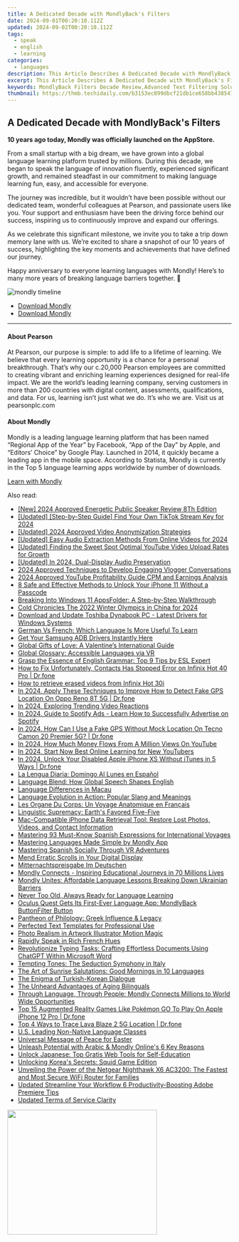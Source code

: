 ```yaml
---
title: A Dedicated Decade with MondlyBack's Filters
date: 2024-09-01T00:20:10.112Z
updated: 2024-09-02T00:20:10.112Z
tags:
  - speak
  - english
  - learning
categories:
  - languages
description: This Article Describes A Dedicated Decade with MondlyBack's Filters
excerpt: This Article Describes A Dedicated Decade with MondlyBack's Filters
keywords: MondlyBack Filters Decade Review,Advanced Text Filtering Solutions for Years,MondlyBack's Innovative Decade Technology,Decade-Long Impact of MondlyBack Filters,Text Filtering Experience,Expert-Reviewed Text Filters for Extended Use,MondlyBack's Decade Performance Analysis
thumbnail: https://thmb.techidaily.com/b3153ec899dbcf21db1ce658bb4385472e45719d12072245775003aa8fbb377c.jpg
---
```


## A Dedicated Decade with MondlyBack's Filters

 **10 years ago today, Mondly was officially launched on the AppStore.**

 From a small startup with a big dream, we have grown into a global language learning platform trusted by millions. During this decade, we began to speak the language of innovation fluently, experienced significant growth, and remained steadfast in our commitment to making language learning fun, easy, and accessible for everyone.

 The journey was incredible, but it wouldn’t have been possible without our dedicated team, wonderful colleagues at Pearson, and passionate users like you. Your support and enthusiasm have been the driving force behind our success, inspiring us to continuously improve and expand our offerings.

 As we celebrate this significant milestone, we invite you to take a trip down memory lane with us. We’re excited to share a snapshot of our 10 years of success, highlighting the key moments and achievements that have defined our journey.

 Happy anniversary to everyone learning languages with Mondly! Here’s to many more years of breaking language barriers together. 🥂

![mondly timeline](https://i.imgur.com/bHiM6wz.jpeg "Celebrating A Decade Of Mondly 2")

* [Download Mondly](https://www.facebook.com/sharer/sharer.php?u=https%3A%2F%2Fwww.mondly.com%2Fblog%2Fdecade-of-mondly%2F&t=Celebrating+A+Decade+of+Mondly "Share on Facebook")
* [Download Mondly](https://shop.mondly.com/affiliate.php?ACCOUNT=ATISTUDI&AFFILIATE=108875&PATH=https://www.mondly.com?AFFILIATE=108875)

---

#### **About Pearson**

 At Pearson, our purpose is simple: to add life to a lifetime of learning. We believe that every learning opportunity is a chance for a personal breakthrough. That’s why our c.20,000 Pearson employees are committed to creating vibrant and enriching learning experiences designed for real-life impact. We are the world’s leading learning company, serving customers in more than 200 countries with digital content, assessments, qualifications, and data. For us, learning isn’t just what we do. It’s who we are. Visit us at pearsonplc.com

#### **About Mondly**

 Mondly is a leading language learning platform that has been named “Regional App of the Year” by Facebook, “App of the Day” by Apple, and “Editors’ Choice” by Google Play. Launched in 2014, it quickly became a leading app in the mobile space. According to Statista, Mondly is currently in the Top 5 language learning apps worldwide by number of downloads.

[Learn with Mondly](https://adjt.mondly.com/5ixfg4k?campaign=blog-post-id-10197&fallback=https%3A%2F%2Fapp.mondly.com%3Futm%5Fmedium%3Dblog%5Fblog-post-id-10197%26utm%5Fsource%3Dblog-post-id-10197&redirect%5Fmacos=https%3A%2F%2Fapp.mondly.com%3Futm%5Fmedium%3Dblog%5Fblog-post-id-10197%26utm%5Fsource%3Dblog-post-id-10197&redirect%5Fandroid=https%3A%2F%2Fplay.google.com%2Fstore%2Fapps%2Fdetails%3Fid%3Dcom.atistudios.mondly.languages%3Futm%5Fmedium%3Dblog%5Fblog-post-id-10197%26utm%5Fsource%3Dblog-post-id-10197&redirect%5Fios=https%3A%2F%2Fapps.apple.com%2Fapp%2Fapple-store%2Fid987873536%3Fpt%3D78954800%26ct%3Dblog-post-id-10197%26mt%3D8 "Learn with Mondly")

<ins class="adsbygoogle"
     style="display:block"
     data-ad-format="autorelaxed"
     data-ad-client="ca-pub-7571918770474297"
     data-ad-slot="1223367746"></ins>



<ins class="adsbygoogle"
     style="display:block"
     data-ad-client="ca-pub-7571918770474297"
     data-ad-slot="8358498916"
     data-ad-format="auto"
     data-full-width-responsive="true"></ins>





<span class="atpl-alsoreadstyle">Also read:</span>
<div><ul>
<li><a href="https://video-capture.techidaily.com/new-2024-approved-energetic-public-speaker-review-8th-edition/"><u>[New] 2024 Approved  Energetic Public Speaker Review 8Th Edition</u></a></li>
<li><a href="https://tiktok-clips.techidaily.com/updated-step-by-step-guide-find-your-own-tiktok-stream-key-for-2024/"><u>[Updated] [Step-by-Step Guide] Find Your Own TikTok Stream Key for 2024</u></a></li>
<li><a href="https://screen-sharing-recording.techidaily.com/updated-2024-approved-video-anonymization-strategies/"><u>[Updated] 2024 Approved  Video Anonymization Strategies</u></a></li>
<li><a href="https://facebook-video-share.techidaily.com/updated-easy-audio-extraction-methods-from-online-videos-for-2024/"><u>[Updated] Easy Audio Extraction Methods From Online Videos for 2024</u></a></li>
<li><a href="https://youtube-docs.techidaily.com/ed-finding-the-sweet-spot-optimal-youtube-video-upload-rates-for-growth/"><u>[Updated] Finding the Sweet Spot  Optimal YouTube Video Upload Rates for Growth</u></a></li>
<li><a href="https://screen-video-capture.techidaily.com/updated-in-2024-dual-display-audio-preservation/"><u>[Updated] In 2024, Dual-Display Audio Preservation</u></a></li>
<li><a href="https://fox-cloud.techidaily.com/2024-approved-techniques-to-develop-engaging-vlogger-conversations/"><u>2024 Approved  Techniques to Develop Engaging Vlogger Conversations</u></a></li>
<li><a href="https://youtube-data.techidaily.com/approved-youtube-profitability-guide-cpm-and-earnings-analysis/"><u>2024 Approved  YouTube Profitability Guide  CPM and Earnings Analysis</u></a></li>
<li><a href="https://ios-unlock.techidaily.com/8-safe-and-effective-methods-to-unlock-your-iphone-11-without-a-passcode-by-drfone-ios/"><u>8 Safe and Effective Methods to Unlock Your iPhone 11 Without a Passcode</u></a></li>
<li><a href="https://win11-tips.techidaily.com/breaking-into-windows-11-appsfolder-a-step-by-step-walkthrough/"><u>Breaking Into Windows 11 AppsFolder: A Step-by-Step Walkthrough</u></a></li>
<li><a href="https://extra-tips.techidaily.com/cold-chronicles-the-2022-winter-olympics-in-china-for-2024/"><u>Cold Chronicles  The 2022 Winter Olympics in China for 2024</u></a></li>
<li><a href="https://driver-download.techidaily.com/download-and-update-toshiba-dynabook-pc-latest-drivers-for-windows-systems/"><u>Download and Update Toshiba Dynabook PC - Latest Drivers for Windows Systems</u></a></li>
<li><a href="https://mondly-stories.techidaily.com/german-vs-french-which-language-is-more-useful-to-learn/"><u>German Vs French: Which Language Is More Useful To Learn</u></a></li>
<li><a href="https://win-dash.techidaily.com/1722976326876-get-your-samsung-adb-drivers-instantly-here/"><u>Get Your Samsung ADB Drivers Instantly Here</u></a></li>
<li><a href="https://mondly-stories.techidaily.com/global-gifts-of-love-a-valentines-international-guide/"><u>Global Gifts of Love: A Valentine’s International Guide</u></a></li>
<li><a href="https://mondly-stories.techidaily.com/global-glossary-accessible-languages-via-vr/"><u>Global Glossary: Accessible Languages via VR</u></a></li>
<li><a href="https://mondly-stories.techidaily.com/grasp-the-essence-of-english-grammar-top-9-tips-by-esl-expert/"><u>Grasp the Essence of English Grammar: Top 9 Tips by ESL Expert</u></a></li>
<li><a href="https://fix-guide.techidaily.com/how-to-fix-unfortunately-contacts-has-stopped-error-on-infinix-hot-40-pro-drfone-by-drfone-fix-android-problems-fix-android-problems/"><u>How to Fix Unfortunately, Contacts Has Stopped Error on Infinix Hot 40 Pro | Dr.fone</u></a></li>
<li><a href="https://blog-min.techidaily.com/how-to-retrieve-erased-videos-from-infinix-hot-30i-by-fonelab-android-recover-video/"><u>How to retrieve erased videos from Infinix Hot 30i</u></a></li>
<li><a href="https://fake-location.techidaily.com/in-2024-apply-these-techniques-to-improve-how-to-detect-fake-gps-location-on-oppo-reno-8t-5g-drfone-by-drfone-virtual-android/"><u>In 2024, Apply These Techniques to Improve How to Detect Fake GPS Location On Oppo Reno 8T 5G | Dr.fone</u></a></li>
<li><a href="https://youtube-stream.techidaily.com/in-2024-exploring-trending-video-reactions/"><u>In 2024, Exploring Trending Video Reactions</u></a></li>
<li><a href="https://some-knowledge.techidaily.com/in-2024-guide-to-spotify-ads-learn-how-to-successfully-advertise-on-spotify/"><u>In 2024, Guide to Spotify Ads - Learn How to Successfully Advertise on Spotify</u></a></li>
<li><a href="https://review-topics.techidaily.com/in-2024-how-can-i-use-a-fake-gps-without-mock-location-on-tecno-camon-20-premier-5g-drfone-by-drfone-virtual-android/"><u>In 2024, How Can I Use a Fake GPS Without Mock Location On Tecno Camon 20 Premier 5G? | Dr.fone</u></a></li>
<li><a href="https://youtube-zero.techidaily.com/24-how-much-money-flows-from-a-million-views-on-youtube/"><u>In 2024, How Much Money Flows From A Million Views On YouTube</u></a></li>
<li><a href="https://youtube-help.techidaily.com/in-2024-start-now-best-online-learning-for-new-youtubers/"><u>In 2024, Start Now  Best Online Learning for New YouTubers</u></a></li>
<li><a href="https://iphone-unlock.techidaily.com/in-2024-unlock-your-disabled-apple-iphone-xs-without-itunes-in-5-ways-drfone-by-drfone-ios/"><u>In 2024, Unlock Your Disabled Apple iPhone XS Without iTunes in 5 Ways | Dr.fone</u></a></li>
<li><a href="https://mondly-stories.techidaily.com/la-lengua-diaria-domingo-al-lunes-en-espanol/"><u>La Lengua Diaria: Domingo Al Lunes en Español</u></a></li>
<li><a href="https://mondly-stories.techidaily.com/language-blend-how-global-speech-shapes-english/"><u>Language Blend: How Global Speech Shapes English</u></a></li>
<li><a href="https://mondly-stories.techidaily.com/language-differences-in-macau/"><u>Language Differences in Macau</u></a></li>
<li><a href="https://mondly-stories.techidaily.com/language-evolution-in-action-popular-slang-and-meanings/"><u>Language Evolution in Action: Popular Slang and Meanings</u></a></li>
<li><a href="https://mondly-stories.techidaily.com/les-organe-du-corps-un-voyage-anatomique-en-francais/"><u>Les Organe Du Corps: Un Voyage Anatomique en Français</u></a></li>
<li><a href="https://mondly-stories.techidaily.com/linguistic-supremacy-earths-favored-five-five/"><u>Linguistic Supremacy: Earth's Favored Five-Five</u></a></li>
<li><a href="https://data-safeguard.techidaily.com/mac-compatible-iphone-data-retrieval-tool-restore-lost-photos-videos-and-contact-information/"><u>Mac-Compatible iPhone Data Retrieval Tool: Restore Lost Photos, Videos, and Contact Information</u></a></li>
<li><a href="https://mondly-stories.techidaily.com/mastering-93-must-know-spanish-expressions-for-international-voyages/"><u>Mastering 93 Must-Know Spanish Expressions for International Voyages</u></a></li>
<li><a href="https://mondly-stories.techidaily.com/mastering-languages-made-simple-by-mondly-app/"><u>Mastering Languages Made Simple by Mondly App</u></a></li>
<li><a href="https://mondly-stories.techidaily.com/mastering-spanish-socially-through-vr-adventures/"><u>Mastering Spanish Socially Through VR Adventures</u></a></li>
<li><a href="https://win11-tips.techidaily.com/mend-erratic-scrolls-in-your-digital-display/"><u>Mend Erratic Scrolls in Your Digital Display</u></a></li>
<li><a href="https://mondly-stories.techidaily.com/mitternachtspreisgabe-im-deutschen/"><u>Mitternachtspreisgabe Im Deutschen</u></a></li>
<li><a href="https://mondly-stories.techidaily.com/mondly-connects-inspiring-educational-journeys-in-70-millions-lives/"><u>Mondly Connects - Inspiring Educational Journeys in 70 Millions Lives</u></a></li>
<li><a href="https://mondly-stories.techidaily.com/mondly-unites-affordable-language-lessons-breaking-down-ukrainian-barriers/"><u>Mondly Unites: Affordable Language Lessons Breaking Down Ukrainian Barriers</u></a></li>
<li><a href="https://mondly-stories.techidaily.com/never-too-old-always-ready-for-language-learning/"><u>Never Too Old, Always Ready for Language Learning</u></a></li>
<li><a href="https://mondly-stories.techidaily.com/oculus-quest-gets-its-first-ever-language-app-mondlyback-buttonfilter-button/"><u>Oculus Quest Gets Its First-Ever Language App: MondlyBack ButtonFilter Button</u></a></li>
<li><a href="https://mondly-stories.techidaily.com/pantheon-of-philology-greek-influence-and-legacy/"><u>Pantheon of Philology: Greek Influence & Legacy</u></a></li>
<li><a href="https://vp-tips.techidaily.com/perfected-text-templates-for-professional-use/"><u>Perfected Text Templates for Professional Use</u></a></li>
<li><a href="https://extra-hints.techidaily.com/photo-realism-in-artwork-illustrator-motion-magic/"><u>Photo Realism in Artwork  Illustrator Motion Magic</u></a></li>
<li><a href="https://mondly-stories.techidaily.com/rapidly-speak-in-rich-french-hues/"><u>Rapidly Speak in Rich French Hues</u></a></li>
<li><a href="https://tech-revival.techidaily.com/revolutionize-typing-tasks-crafting-effortless-documents-using-chatgpt-within-microsoft-word/"><u>Revolutionize Typing Tasks: Crafting Effortless Documents Using ChatGPT Within Microsoft Word</u></a></li>
<li><a href="https://mondly-stories.techidaily.com/tempting-tones-the-seduction-symphony-in-italy/"><u>Tempting Tones: The Seduction Symphony in Italy</u></a></li>
<li><a href="https://mondly-stories.techidaily.com/the-art-of-sunrise-salutations-good-mornings-in-10-languages/"><u>The Art of Sunrise Salutations: Good Mornings in 10 Languages</u></a></li>
<li><a href="https://mondly-stories.techidaily.com/the-enigma-of-turkish-korean-dialogue/"><u>The Enigma of Turkish-Korean Dialogue</u></a></li>
<li><a href="https://mondly-stories.techidaily.com/the-unheard-advantages-of-aging-bilinguals/"><u>The Unheard Advantages of Aging Bilinguals</u></a></li>
<li><a href="https://mondly-stories.techidaily.com/through-language-through-people-mondly-connects-millions-to-world-wide-opportunities/"><u>Through Language, Through People: Mondly Connects Millions to World Wide Opportunities</u></a></li>
<li><a href="https://ios-pokemon-go.techidaily.com/top-15-augmented-reality-games-like-pokemon-go-to-play-on-apple-iphone-12-pro-drfone-by-drfone-virtual-ios/"><u>Top 15 Augmented Reality Games Like Pokémon GO To Play On Apple iPhone 12 Pro | Dr.fone</u></a></li>
<li><a href="https://android-location-track.techidaily.com/top-4-ways-to-trace-lava-blaze-2-5g-location-drfone-by-drfone-virtual-android/"><u>Top 4 Ways to Trace Lava Blaze 2 5G Location | Dr.fone</u></a></li>
<li><a href="https://mondly-stories.techidaily.com/us-leading-non-native-language-classes/"><u>U.S. Leading Non-Native Language Classes</u></a></li>
<li><a href="https://mondly-stories.techidaily.com/universal-message-of-peace-for-easter/"><u>Universal Message of Peace for Easter</u></a></li>
<li><a href="https://mondly-stories.techidaily.com/unleash-potential-with-arabic-and-mondly-onlines-6-key-reasons/"><u>Unleash Potential with Arabic & Mondly Online's 6 Key Reasons</u></a></li>
<li><a href="https://mondly-stories.techidaily.com/unlock-japanese-top-gratis-web-tools-for-self-education/"><u>Unlock Japanese: Top Gratis Web Tools for Self-Education</u></a></li>
<li><a href="https://mondly-stories.techidaily.com/unlocking-koreas-secrets-squid-game-edition/"><u>Unlocking Korea's Secrets: Squid Game Edition</u></a></li>
<li><a href="https://buynow-help.techidaily.com/unveiling-the-power-of-the-netgear-nighthawk-x6-ac3200-the-fastest-and-most-secure-wifi-router-for-families/"><u>Unveiling the Power of the Netgear Nighthawk X6 AC3200: The Fastest and Most Secure WiFi Router for Families</u></a></li>
<li><a href="https://ai-video-tools.techidaily.com/updated-streamline-your-workflow-6-productivity-boosting-adobe-premiere-tips/"><u>Updated Streamline Your Workflow 6 Productivity-Boosting Adobe Premiere Tips</u></a></li>
<li><a href="https://mondly-stories.techidaily.com/updated-terms-of-service-clarity/"><u>Updated Terms of Service Clarity</u></a></li>
</ul></div>

<!-- affiliate ads begin -->
<a href="https://laganoo.pxf.io/c/5597632/1657397/16446" target="_top" id="1657397"><img src="//a.impactradius-go.com/display-ad/16446-1657397" border="0" alt="" width="336" height="280"/></a><img height="0" width="0" src="https://imp.pxf.io/i/5597632/1657397/16446" style="position:absolute;visibility:hidden;" border="0" />
<!-- affiliate ads end -->